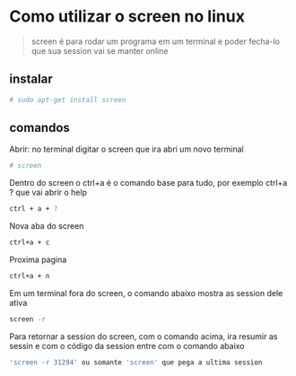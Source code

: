 # Como utilizar o screen no linux

>screen é para rodar um programa em um terminal e poder fecha-lo que sua session vai se manter online


## instalar

```sh
# sudo apt-get install screen
```

## comandos

Abrir: no terminal digitar o screen que ira abri um novo terminal
```sh
# screen
```
Dentro do screen o ctrl+a é o comando base para tudo, por exemplo ctrl+a ? que vai abrir o help
```sh
ctrl + a + ?
```

Nova aba do screen
```sh
ctrl+a + c
```

Proxima pagina
```sh
ctrl+a + n
```

Em um terminal fora do screen, o comando abaixo mostra as session dele ativa 
```sh
screen -r
```

Para retornar a session do screen, com o comando acima, ira resumir as sessin e com o código da session entre com o comando abaixo
```sh
'screen -r 31294' ou somante 'screen' que pega a ultima session
```


```sh
```


```sh
```

```sh
```